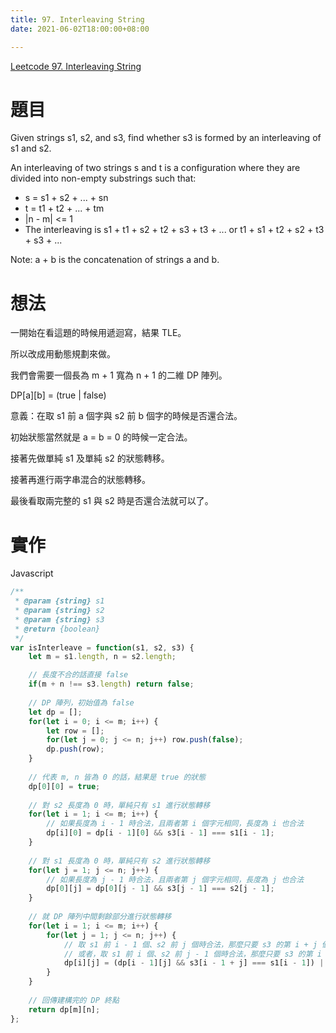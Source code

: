 ```yaml
---
title: 97. Interleaving String
date: 2021-06-02T18:00:00+08:00

---
```

[Leetcode 97. Interleaving String](https://leetcode.com/problems/interleaving-string/)

# 題目

Given strings s1, s2, and s3, find whether s3 is formed by an interleaving of s1 and s2.

An interleaving of two strings s and t is a configuration where they are divided into non-empty substrings such that:

* s = s1 + s2 + ... + sn
* t = t1 + t2 + ... + tm
* |n - m| <= 1
* The interleaving is s1 + t1 + s2 + t2 + s3 + t3 + ... or t1 + s1 + t2 + s2 + t3 + s3 + ...

Note: a + b is the concatenation of strings a and b.

# 想法

一開始在看這題的時候用遞迴寫，結果 TLE。

所以改成用動態規劃來做。

我們會需要一個長為 m + 1 寬為 n + 1 的二維 DP 陣列。

DP[a][b] = (true | false)

意義：在取 s1 前 a 個字與 s2 前 b 個字的時候是否還合法。

初始狀態當然就是 a = b = 0 的時候一定合法。

接著先做單純 s1 及單純 s2 的狀態轉移。

接著再進行兩字串混合的狀態轉移。

最後看取兩完整的 s1 與 s2 時是否還合法就可以了。

# 實作
Javascript
```javascript
/**
 * @param {string} s1
 * @param {string} s2
 * @param {string} s3
 * @return {boolean}
 */
var isInterleave = function(s1, s2, s3) {
    let m = s1.length, n = s2.length;

    // 長度不合的話直接 false
    if(m + n !== s3.length) return false;
    
    // DP 陣列，初始值為 false
    let dp = [];
    for(let i = 0; i <= m; i++) {
        let row = [];
        for(let j = 0; j <= n; j++) row.push(false);
        dp.push(row);
    }
    
    // 代表 m, n 皆為 0 的話，結果是 true 的狀態
    dp[0][0] = true;
    
    // 對 s2 長度為 0 時，單純只有 s1 進行狀態轉移
    for(let i = 1; i <= m; i++) {
        // 如果長度為 i - 1 時合法，且兩者第 i 個字元相同，長度為 i 也合法
        dp[i][0] = dp[i - 1][0] && s3[i - 1] === s1[i - 1];
    }
    
    // 對 s1 長度為 0 時，單純只有 s2 進行狀態轉移
    for(let j = 1; j <= n; j++) {
        // 如果長度為 j - 1 時合法，且兩者第 j 個字元相同，長度為 j 也合法
        dp[0][j] = dp[0][j - 1] && s3[j - 1] === s2[j - 1];
    }
    
    // 就 DP 陣列中間剩餘部分進行狀態轉移
    for(let i = 1; i <= m; i++) {
        for(let j = 1; j <= n; j++) {
            // 取 s1 前 i - 1 個、s2 前 j 個時合法，那麼只要 s3 的第 i + j 個字元與 s1 的第 i 個字元相同就合法
            // 或者，取 s1 前 i 個、s2 前 j - 1 個時合法，那麼只要 s3 的第 i + j 個字元與 s2 的第 j 個字元相同就合法
            dp[i][j] = (dp[i - 1][j] && s3[i - 1 + j] === s1[i - 1]) || (dp[i][j - 1] && s3[j - 1 + i] === s2[j - 1]);
        }
    }
    
    // 回傳建構完的 DP 終點
    return dp[m][n];
};
```